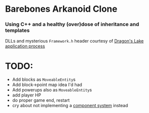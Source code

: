 # Barebones Arkanoid Clone
### Using C++ and a healthy (over)dose of inheritance and templates
DLLs and mysterious `Framework.h` header courtesy of [Dragon's Lake application process](https://dragonslake.com/join-the-team/)

# TODO:
- Add blocks as `MoveableEntity`s
- Add block->point map idea I'd had
- Add powerups also as `MoveableEntity`s
- add player HP
- do proper game end, restart
- cry about not implementing a [component system](https://github.com/vittorioromeo/cppcon2015) instead
